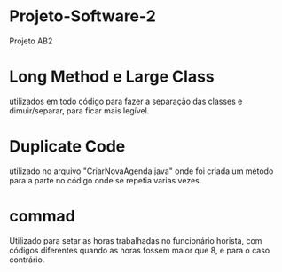 # Projeto-Software-2
Projeto AB2

# Long Method e Large Class
utilizados em todo código para fazer a separação das classes e dimuir/separar, para ficar mais legível.

# Duplicate Code
utilizado no arquivo "CriarNovaAgenda.java" onde foi criada um método para a parte no código onde se repetia varias vezes.

# commad
Utilizado para setar as horas trabalhadas no funcionário horista, com códigos diferentes quando as horas fossem maior que 8, e para o caso contrário.
